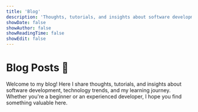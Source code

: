```yaml
---
title: 'Blog'
description: 'Thoughts, tutorials, and insights about software development'
showDate: false
showAuthor: false
showReadingTime: false
showEdit: false
---
```


# Blog Posts 📝

Welcome to my blog! Here I share thoughts, tutorials, and insights about software development, technology trends, and my learning journey. Whether you're a beginner or an experienced developer, I hope you find something valuable here.
